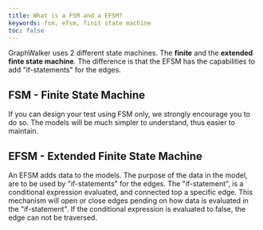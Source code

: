 ```yaml
---
title: What is a FSM and a EFSM?
keywords: fsm, efsm, finit state machine
toc: false
---
```




GraphWalker uses 2 different state machines. The **finite** and the **extended finte state machine**.
The difference is that the EFSM has the capabilities to add "if-statements" for the edges.

## FSM - Finite State Machine
If you can design your test using FSM only, we strongly  encourage you to do so. The models will be much simpler to understand, thus easier to maintain.

## EFSM - Extended Finite State Machine
An EFSM adds data to the models. The purpose of the data in the model, are to be used by "if-statements" for the edges. The "if-statement", is a conditional expression evaluated, and connected top a specific edge.
This mechanism will open or close edges pending on how data is evaluated in the "if-statement". If the conditional expression is evaluated to false, the edge can not be traversed.

